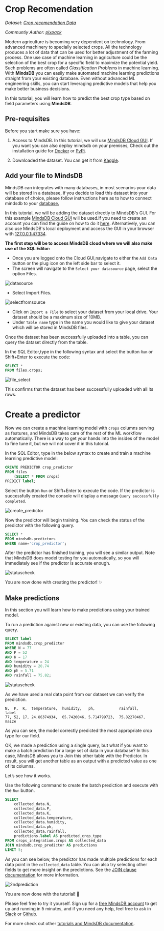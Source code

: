 # Crop Recomendation

*Dataset: [Crop recomendation Data](https://www.kaggle.com/atharvaingle/crop-recommendation-dataset)*

*Communtiy Author: [pixpack](https://github.com/pixpack)*

Modern agriculture is becoming very dependent on technology. From advanced machinery to specially selected crops. All the technology produces a lot of data that can be used for better adjustment of the farming process. One use case of machine learning in agriculture could be the selection of the best crop for a specific field to maximize the potential yield. Such problems are often called *Classification Problems* in machine learning. With **MindsDB** you can easily make automated machine learning predictions straight from your existing database. Even without advanced ML engineering skills, you can start leveraging predictive models that help you make better business decisions.

In this tutorial, you will learn how to predict the best crop type based on field parameters using **MindsDB**.

## Pre-requisites

Before you start make sure you have:

1. Access to MindsDB. In this tutorial, we will use [MindsDB Cloud GUI](https://cloud.mindsdb.com/). If you want you can also deploy mindsdb on your premises, Check out the installation guide for [Docker](https://docs.mindsdb.com/setup/self-hosted/docker/) or [PyPi](https://docs.mindsdb.com/setup/self-hosted/pip/windows/). 

2. Downloaded the dataset. You can get it from [Kaggle](https://www.kaggle.com/atharvaingle/crop-recommendation-dataset).

## Add your file to MindsDB

MindsDB can integrates with many databases, in most scenarios your data will be stored in a database, if you decide to load this dataset into your database of choice, please follow instructions here as to how to connect mindsdb to your [database.](https://docs.mindsdb.com/sql/create/databases/)

In this tutorial, we will be adding the dataset directly to MindsDB's GUI. For this example [MindsDB Cloud GUI](https://cloud.mindsdb.com/) will be used.If you need to create an account you can find the guide on how to do it [here](https://docs.mindsdb.com/setup/cloud/).
Alternatively, you can also use MindsDB's local deployment and access the GUI in your browser with [127.0.0.1:47334](https://127.0.0.1:47334).

**The first step will be to access MindsDB cloud where we will also make use of the SQL Editor:**

 - Once you are logged onto the Cloud GUI,navigate to either the `Add Data` button or the plug icon on the left side bar to select it.
 - The screen will navigate to the `Select your datasource` page, select the option Files.
 
 ![datasource](/assets/tutorials/crops/database.png)
 
 - Select Import Files.
 
 ![selectfromsource](/assets/tutorials/crops/select_datasource.png)
 
 - Click on `Import a File` to select your dataset from your local drive. Your dataset should be a maximum size of 10MB.
 - Under `Table name` type in the name you would like to give your dataset which will be stored in MindsDB files.
 
 Once the dataset has been successfully uploaded into a table, you can query the dataset directly from the table.
 
 In the SQL Editor,type in the following syntax and select the button `Run` or Shift+Enter to execute the code:
 
 ```sql
 SELECT *
 FROM files.crops;
 ```
![file_select](/assets/tutorials/crops/selectfromfiles.png)

This confirms that the dataset has been successfully uploaded with all its rows.

# Create a predictor

Now we can create a machine learning model with `crops` columns serving as features, and MindsDB takes care of the rest of the ML workflow automatically. There is a way to get your hands into the insides of the model to fine tune it, but we will not cover it in this tutorial.


In the SQL Editor, type in the below syntax to create and train a machine learning predictive model:

```sql
CREATE PREDICTOR crop_predictor
FROM files
    (SELECT * FROM crops)
PREDICT label;
```

Select the button `Run` or Shift+Enter to execute the code. If the predictor is successfully created the console will display a message `Query successfully completed`.

![create_predictor](/assets/tutorials/crops/createcropspredictor.png)

Now the predictor will begin training. You can check the status of the predictor with the following query.

```sql
SELECT *
FROM mindsdb.predictors
WHERE name='crop_predictor';
```

After the predictor has finished training, you will see a similar output. Note that MindsDB does model testing for you automatically, so you will immediately see if the predictor is accurate enough.

![statuscheck](/assets/tutorials/crops/statuscheck.png)

You are now done with creating the predictor! ✨

## Make predictions

In this section you will learn how to make predictions using your trained model.

To run a prediction against new or existing data, you can use the following query.

```sql
SELECT label
FROM mindsdb.crop_predictor
WHERE N = 77
AND P = 52
AND K = 17
AND temperature = 24
AND humidity = 20.74
AND ph = 5.71
AND rainfall = 75.82;
```

![statuscheck](/assets/tutorials/crops/cropprediction.png)

As we have used a real data point from our dataset we can verify the prediction.
```text
N,  P,  K,  temperature,  humidity,   ph,           rainfall,     label
77, 52, 17, 24.86374934,  65.7420046, 5.714799723,  75.82270467,  maize
```
 
As you can see, the model correctly predicted the most appropriate crop type for our field.

OK, we made a prediction using a single query, but what if you want to make a batch prediction for a large set of data in your database? In this case, MindsDB allows you to Join this other table with the Predictor. In result, you will get another table as an output with a predicted value as one of its columns.

Let’s see how it works.

Use the following command to create the batch prediction and execute with the `Run` button.

```sql
SELECT
    collected_data.N,
    collected_data.P,
    collected_data.K,
    collected_data.temperature,
    collected_data.humidity,
    collected_data.ph,
    collected_data.rainfall,
    predictions.label AS predicted_crop_type
FROM crops_integration.crops AS collected_data
JOIN mindsdb.crop_predictor AS predictions
LIMIT 5;
```

As you can see below, the predictor has made multiple predictions for each data point in the `collected_data` table. You can also try selecting other fields to get more insight on the predictions. See the [JOIN clause documentation](https://docs.mindsdb.com/sql/api/join/) for more information.

![2ndprediction](/assets/tutorials/crops/2ndprediction.png)

You are now done with the tutorial! 🎉

Please feel free to try it yourself. Sign up for a [free MindsDB account](https://cloud.mindsdb.com/signup?utm_medium=community&utm_source=ext.%20blogs&utm_campaign=blog-crop-detection) to get up and running in 5 minutes, and if you need any help, feel free to ask in [Slack](https://join.slack.com/t/mindsdbcommunity/shared_invite/zt-o8mrmx3l-5ai~5H66s6wlxFfBMVI6wQ) or [Github](https://github.com/mindsdb/mindsdb/discussions).

For more check out other [tutorials and MindsDB documentation](https://docs.mindsdb.com/).
